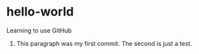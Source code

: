 # hello-world
Learning to use GitHub

1. This paragraph was my first commit.
   The second is just a test.
